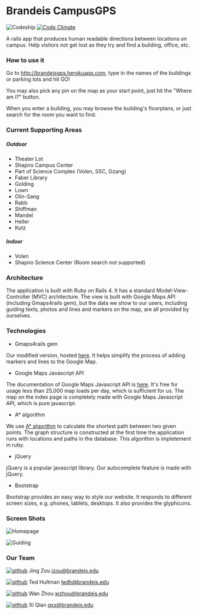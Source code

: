 # Brandeis CampusGPS

![Codeship](https://codeship.com/projects/bb38b790-c46c-0132-bf85-1a3509ce6b71/status?branch=master)
[![Code Climate](https://codeclimate.com/github/qxx/Brandeis-CampusGPS/badges/gpa.svg)](https://codeclimate.com/github/qxx/Brandeis-CampusGPS)

A rails app that produces human readable directions between locations on campus. Help visitors not get lost as they try and find a building, office, etc.

### How to use it
Go to <http://brandeisgps.herokuapp.com>, type in the names of the buildings or parking lots and hit GO!

You may also pick any pin on the map as your start point, just hit the "Where am I?" button.

When you enter a building, you may browse the building's floorplans, or just search for the room you want to find.

### Current Supporting Areas
##### Outdoor
* Theater Lot
* Shapiro Campus Center
* Part of Science Complex (Volen, SSC, Gzang)
* Faber Library
* Golding
* Lown
* Olin-Sang
* Rabb
* Shiffman
* Mandel
* Heller
* Kutz

##### Indoor
* Volen
* Shapiro Science Center (Room search not supported)

### Architecture
The application is built with Ruby on Rails 4. It has a standard Model-View-Controller (MVC) architecture. The view is built with Google Maps API (including Gmaps4rails gem), but the data we show to our users, including guiding texts, photos and lines and markers on the map, are all provided by ourselves.

### Technologies
* Gmaps4rails gem

Our modified version, hosted [here](https://github.com/qxx/Google-Maps-for-Rails). It helps simplify the process of adding markers and lines to the Google Map.

* Google Maps Javascript API

The documentation of Google Maps Javascript API is [here](https://developers.google.com/maps/documentation/javascript/). It's free for usage less than 25,000 map loads per day, which is sufficient for us. The map on the index page is completely made with Google Maps Javascript API, which is pure javascript.

* A* algorithm

We use [A* algorithm](http://en.wikipedia.org/wiki/A*_search_algorithm) to calculate the shortest path between two given points. The graph structure is constructed at the first time the application runs with locations and paths in the database. This algorithm is impletement in ruby.

* jQuery

jQuery is a popular javascript library. Our autocomplete feature is made with jQuery.

* Bootstrap

Bootstrap provides an easy way to style our website. It responds to different screen sizes, e.g. phones, tablets, desktops. It also provides the glyphicons.


### Screen Shots
![Homepage](http://brandeisgps.herokuapp.com/screenshot1.png)

![Guiding](http://brandeisgps.herokuapp.com/screenshot2.png)

### Our Team
[![github](http://brandeisgps.herokuapp.com/githubmark.png)](https://github.com/ginnyzou2015) Jing Zou <jzou@brandeis.edu>

[![github](http://brandeisgps.herokuapp.com/githubmark.png)](https://github.com/Theonidis) Ted Hultman <tedh@brandeis.edu>

[![github](http://brandeisgps.herokuapp.com/githubmark.png)](https://github.com/tuwanwan) Wan Zhou <wzhou@brandeis.edu>

[![github](http://brandeisgps.herokuapp.com/githubmark.png)](https://github.com/qxx) Xi Qian <qxx@brandeis.edu>
